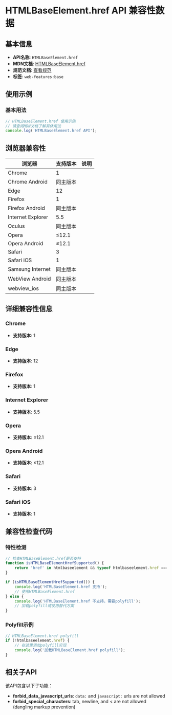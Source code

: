 # HTMLBaseElement.href API 兼容性数据

## 基本信息

- **API名称**: `HTMLBaseElement.href`
- **MDN文档**: [HTMLBaseElement.href](https://developer.mozilla.org/docs/Web/API/HTMLBaseElement/href)
- **规范文档**: [查看规范](https://html.spec.whatwg.org/multipage/semantics.html#dom-base-href)
- **标签**: `web-features:base`

## 使用示例

### 基本用法

```javascript
// HTMLBaseElement.href 使用示例
// 请查阅MDN文档了解具体用法
console.log('HTMLBaseElement.href API');
```

## 浏览器兼容性

| 浏览器 | 支持版本 | 说明 |
|--------|----------|------|
| Chrome | 1 |  |
| Chrome Android | 同主版本 |  |
| Edge | 12 |  |
| Firefox | 1 |  |
| Firefox Android | 同主版本 |  |
| Internet Explorer | 5.5 |  |
| Oculus | 同主版本 |  |
| Opera | ≤12.1 |  |
| Opera Android | ≤12.1 |  |
| Safari | 3 |  |
| Safari iOS | 1 |  |
| Samsung Internet | 同主版本 |  |
| WebView Android | 同主版本 |  |
| webview_ios | 同主版本 |  |

## 详细兼容性信息

### Chrome

- **支持版本**: 1

### Edge

- **支持版本**: 12

### Firefox

- **支持版本**: 1

### Internet Explorer

- **支持版本**: 5.5

### Opera

- **支持版本**: ≤12.1

### Opera Android

- **支持版本**: ≤12.1

### Safari

- **支持版本**: 3

### Safari iOS

- **支持版本**: 1

## 兼容性检查代码

### 特性检测

```javascript
// 检查HTMLBaseElement.href是否支持
function isHTMLBaseElementHrefSupported() {
    return 'href' in htmlbaseelement && typeof htmlbaseelement.href === 'function';
}

if (isHTMLBaseElementHrefSupported()) {
    console.log('HTMLBaseElement.href 支持');
    // 使用HTMLBaseElement.href
} else {
    console.log('HTMLBaseElement.href 不支持，需要polyfill');
    // 加载polyfill或使用替代方案
}
```

### Polyfill示例

```javascript
// HTMLBaseElement.href polyfill
if (!htmlbaseelement.href) {
    // 在这里添加polyfill实现
    console.log('加载HTMLBaseElement.href polyfill');
}
```

## 相关子API

该API包含以下子功能：

- **forbid_data_javascript_urls**: `data:` and `javascript:` urls are not allowed
- **forbid_special_characters**: tab, newline, and &lt; are not allowed (dangling markup prevention)

